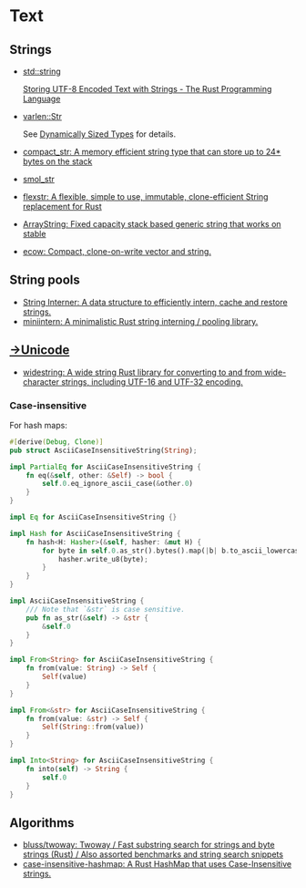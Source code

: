 # Text
## Strings
- [std::string](https://doc.rust-lang.org/std/string/index.html)

  [Storing UTF-8 Encoded Text with Strings - The Rust Programming Language](https://doc.rust-lang.org/book/ch08-02-strings.html)
- [varlen::Str](https://github.com/reinerp/varlen-rs)

  See [Dynamically Sized Types](../Language/Type%20System/Dynamically%20Sized.md) for details.
- [compact_str: A memory efficient string type that can store up to 24* bytes on the stack](https://github.com/ParkMyCar/compact_str)
- [smol_str](https://github.com/rust-analyzer/smol_str)
- [flexstr: A flexible, simple to use, immutable, clone-efficient String replacement for Rust](https://github.com/nu11ptr/flexstr)
- [ArrayString: Fixed capacity stack based generic string that works on stable](https://github.com/paulocsanz/arraystring)
- [ecow: Compact, clone-on-write vector and string.](https://github.com/typst/ecow)

## String pools
- [String Interner: A data structure to efficiently intern, cache and restore strings.](https://github.com/robbepop/string-interner)
- [miniintern: A minimalistic Rust string interning / pooling library.](https://github.com/alex05447/miniintern)

## [→Unicode](https://github.com/Chaoses-Ib/ArtificialIntelligence/blob/main/NLP/Encoding/Unicode/README.md)
- [widestring: A wide string Rust library for converting to and from wide-character strings, including UTF-16 and UTF-32 encoding.](https://github.com/starkat99/widestring-rs)

### Case-insensitive
For hash maps:
```rust
#[derive(Debug, Clone)]
pub struct AsciiCaseInsensitiveString(String);

impl PartialEq for AsciiCaseInsensitiveString {
    fn eq(&self, other: &Self) -> bool {
        self.0.eq_ignore_ascii_case(&other.0)
    }
}

impl Eq for AsciiCaseInsensitiveString {}

impl Hash for AsciiCaseInsensitiveString {
    fn hash<H: Hasher>(&self, hasher: &mut H) {
        for byte in self.0.as_str().bytes().map(|b| b.to_ascii_lowercase()) {
            hasher.write_u8(byte);
        }
    }
}

impl AsciiCaseInsensitiveString {
    /// Note that `&str` is case sensitive.
    pub fn as_str(&self) -> &str {
        &self.0
    }
}

impl From<String> for AsciiCaseInsensitiveString {
    fn from(value: String) -> Self {
        Self(value)
    }
}

impl From<&str> for AsciiCaseInsensitiveString {
    fn from(value: &str) -> Self {
        Self(String::from(value))
    }
}

impl Into<String> for AsciiCaseInsensitiveString {
    fn into(self) -> String {
        self.0
    }
}
```

## Algorithms
- [bluss/twoway: Twoway / Fast substring search for strings and byte strings (Rust) / Also assorted benchmarks and string search snippets](https://github.com/bluss/twoway)
- [case-insensitive-hashmap: A Rust HashMap that uses Case-Insensitive strings.](https://github.com/PhilipDaniels/case-insensitive-hashmap)